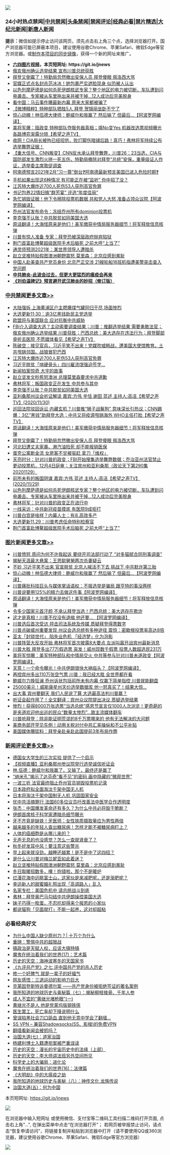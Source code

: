 ![](https://raw.githubusercontent.com/fqnews/bnews/master/64photo/fqnews-qr.jpg)

<div id="tt">
<h3>24小时热点禁闻|<a href="#%E4%B8%AD%E5%85%B1%E7%A6%81%E9%97%BB%E6%9B%B4%E5%A4%9A%E6%96%87%E7%AB%A0">中共禁闻</a>|<a href="#%E5%9B%BE%E7%89%87%E6%96%B0%E9%97%BB%E6%9B%B4%E5%A4%9A%E6%96%87%E7%AB%A0">头条禁闻</a>|<a href="#%E6%96%B0%E9%97%BB%E8%AF%84%E8%AE%BA%E6%9B%B4%E5%A4%9A%E6%96%87%E7%AB%A0">禁闻评论|<a href="#%E5%BF%85%E7%9C%8B%E7%BB%8F%E5%85%B8%E5%A5%BD%E6%96%87">经典必看|<a href="/video.md#%E7%A6%81%E7%89%87%E7%B2%BE%E9%80%89">禁片精选</a>|<a href="https://github.com/fqnews/djy/blob/master/gb/nf1351518.md#1">大纪元新闻</a>|<a href="https://github.com/fqnews/ntdtv/blob/master/gb/prog204.md#1">新唐人新闻</a></h3>
<div><b>提示：</b>微信如提示停止访问该网页，须先点击右上角三个点，选择浏览器打开。国产浏览器可能已屏蔽本项目，建议使用谷歌Chrome、苹果Safari、微软Edge等官方浏览器。或<a href="https://github.com/fqnews/bnews/blob/master/%E5%88%B6%E4%BD%9Cgit%E7%A6%81%E9%97%BB%E9%95%9C%E5%83%8F.md">制作本项目的同步镜像</a>，获得一个新的网址来推广。</div>
<ul>
<li><b><a href="http://d1.bdrive.tk/64.mp4" target="_blank">六四图片视频</a>，本页短网址: https://git.io/jnews</b></li>
<li><a href="/comments/20201130/1439302.md">俄亥俄州确认选举结果 宣布川普总统获胜</a></li>
<li><a href="/cbnews/20201130/1439437.md">拜登又倒霉了！特勤局忽然撤出安保人员 拜登傻眼 佩洛西大骂</a></li>
<li><a href="/yule/20201130/1439269.md">官媒正式点名封杀范冰冰！她包裹严实遮脸现身 似恐被人认出</a></li>
<li><a href="/comments/20201130/1439252.md">以色列摩萨德是如何杀死伊朗核武专家？整个地区的电力被切断，车队遭到闪电袭击、专家被从车里拖出来并被干掉…12人成功后完美脱身</a></li>
<li><a href="/finance/20201130/1439488.md">看中国：马云事件曝最新内幕 原来大家都被骗了</a></li>
<li><a href="/comments/20201130/1439469.md">【微博精粹】特种部队牺牲5人 拜登 贺锦丽坐卧不宁了</a></li>
<li><a href="/topimagenews/20201130/1439556.md">惊心动魄！林伍德大律师：鲍威尔和我赢了 然后输了 但最后...【阿波罗网编译】</a></li>
<li><a href="/cbnews/20201130/1439298.md">美将军爆：阻政变 特种部队夺服务器真相；填No变Yes 机器改选票视频曝光 各路博弈渐露分晓【希望之声TV】</a></li>
<li><a href="/bannedvideo/20201130/1439653.md">收网！CIA局长被拘已经招供，败灯脚伤暗铺后路！真巧！弗林将军持续公布选举舞弊证据！</a></li>
<li><a href="/bannedvideo/20201130/1439289.md">【重大信号、CNN叛变】CNN反水承认拜登舞弊，川普26：23当选，CIA与国防部发生激烈火拼一死五伤，特勤局撤除对拜登“总统”安保，重量级证人作证，选举委主席敦促调查</a></li>
<li><a href="/bannedvideo/20201130/1439348.md">阿南德预言2021年2月“习一尊”倒台❓阿南德最新预言美国已进入危险时期❓</a></li>
<li><a href="/lifebaike/20201130/1439535.md">手机如果出现这6种情况 有可能正在被“监听” 你中招了没？</a></li>
<li><a href="/cbnews/20201130/1439584.md">江苏特大爆炸近700人死伤53人获刑高官免罪</a></li>
<li><a href="/cnnews/20201130/1439593.md">书记包养22情妇搞“群芳宴” 评选“年度佳丽”</a></li>
<li><a href="/cnnews/20201130/1439498.md">急忙销毁证据！他下令擦除投票机数据 共和党人大怒 准备占领众议院【阿波罗网编译】</a></li>
<li><a href="/cbnews/20201130/1439303.md">乔州法官发布命令：冻结乔州所有dominion投票机</a></li>
<li><a href="/cbnews/20201130/1439513.md">李克强不认账？中共脱贫如同美国大选</a></li>
<li><a href="/comments/20201130/1439481.md">原话翻译！大海怪原来是他们！美军缴获中情局服务器细节！将军释放信息核弹</a></li>
<li><a href="/cnnews/20201130/1439592.md">川普有惊人准备 专家：拜登恐被深层政府抛弃陷狱</a></li>
<li><a href="/cbnews/20201130/1439305.md">荆门首富赴博鳌超级医院手术后脑死 之前大呼“上当了”</a></li>
<li><a href="/comments/20201130/1439379.md">通灵师预测2021年：某世界领导人遭暗杀</a></li>
<li><a href="/comments/20201130/1439542.md">赵立坚推特贴假图澳洲朝野震怒 莫里森：北京应感到羞耻</a></li>
<li><a href="/headline/20201130/1439554.md">中国人赴美查共产党员身份 北京严正交涉 21艘轮船16班机指遭美警突击查入党问题</a></li>
<li><b><a href="/comments/20200211/1275071.md" target="_blank">中共肺炎-此波会过去，但更大更猛烈的瘟疫会再来</a></b></li>
<li><b><a href="/comments/20200207/1272816.md" target="_blank">《刘伯温碑记》预言避开武汉肺炎的妙招（修订版）</a></b></li>
</ul>
</div>

<div class="catlist">
<h3><a href="/cbnews/" target="_blank">中共禁闻</a><span><a href="/cbnews/" target="_blank" rel="nofollow">更多文章>></a></span></h3>
<ul>
<li><a href="/cbnews/20201201/1439734.md" target="_blank">大陆强拆 上海黄浦区户主燃爆煤气罐同归于尽 场面惨烈</a></li>
<li><a href="/cbnews/20201130/1439688.md" target="_blank">大选更新11·30：逾3亿黑钱助民主党选举</a></li>
<li><a href="/cbnews/20201130/1439658.md" target="_blank">欧盟将与美国联合 应对抗衡中共威胁</a></li>
<li><a href="/cbnews/20201130/1439644.md" target="_blank">FBI介入调查大选？主动索要调查结果；川普：推翻选举结果 需要勇敢法官；俄亥俄州确认选举结果 川普获胜；巴西总统：美大选存在违法行为；拜登脚部骨折去医院 不愿媒体看见【希望之声TV】</a></li>
<li><a href="/cbnews/20201130/1439643.md" target="_blank">陈破空：接见官兵，习近平笑不出来！党媒吹嘘韩战，遭美国大使馆教育。土共甩锅邻国。战狼冒犯巴西</a></li>
<li><a href="/cbnews/20201130/1439584.md" target="_blank">江苏特大爆炸近700人死伤53人获刑高官免罪</a></li>
<li><a href="/cbnews/20201130/1439574.md" target="_blank">习近平脱贫「啃硬骨头」四川雇流氓强迫签字…</a></li>
<li><a href="/cbnews/20201130/1439569.md" target="_blank">新闻拍案惊奇 大宇的故事</a></li>
<li><a href="/cbnews/20201130/1439567.md" target="_blank">赵立坚发文秒惹怒澳洲 总理莫里森要求中共道歉</a></li>
<li><a href="/cbnews/20201130/1439566.md" target="_blank">弗林将军：叛国政变正在发生 中共参与其中</a></li>
<li><a href="/cbnews/20201130/1439513.md" target="_blank">李克强不认账？中共脱贫如同美国大选</a></li>
<li><a href="/cbnews/20201130/1439499.md" target="_blank">亚利桑那州议会听证解读 嘉宾:方伟 辛恬 谢田 蓝述 主持人:高洁【希望之声TV】(2020/11/30)</a></li>
<li><a href="/cbnews/20201130/1439494.md" target="_blank">巡回法院驳回诉讼  内藏玄机？川普推“狮子战鬣狗” 意味深长引热议；CNN踢爆：3亿“黑钱”助拜登大选；中共又将疫源甩锅海外 WHO主任打脸【希望之声TV】</a></li>
<li><a href="/comments/20201130/1439481.md" target="_blank">原话翻译！大海怪原来是他们！美军缴获中情局服务器细节！将军释放信息核弹</a></li>
<li><a href="/cbnews/20201130/1439437.md" target="_blank">拜登又倒霉了！特勤局忽然撤出安保人员 拜登傻眼 佩洛西大骂</a></li>
<li><a href="/cbnews/20201130/1439408.md" target="_blank">河北妇遭丈夫家暴、淋汽油险死 却不能报销医保</a></li>
<li><a href="/cbnews/20201130/1439363.md" target="_blank">蛋壳公寓断金流 女房客不甘被驱赶 拿刀「维权」</a></li>
<li><a href="/cbnews/20201130/1439361.md" target="_blank">天亮时分：针对川普的政变；FBI开始搜集选举舞弊数据；乔治亚州法官禁止更动投票机，12月4日庭审；关注宾州和亚利桑那（政论天下第290集 20201129）</a></li>
<li><a href="/cbnews/20201130/1439359.md" target="_blank">前所未有的叛国阴谋 嘉宾:方伟 蓝述 主持人:高洁【希望之声TV】(2020/11/29)</a></li>
<li><a href="/comments/20201130/1439252.md" target="_blank">以色列摩萨德是如何杀死伊朗核武专家？整个地区的电力被切断，车队遭到闪电袭击、专家被从车里拖出来并被干掉…12人成功后完美脱身</a></li>
<li><a href="/cbnews/20201130/1439286.md" target="_blank">弗林将军：针对川普的政变正在进行中</a></li>
<li><a href="/cbnews/20201130/1439329.md" target="_blank">一线采访：中共新冠疫苗摸底 有医院9成拒打</a></li>
<li><a href="/cbnews/20201130/1439318.md" target="_blank">川普白宫是啥样？内幕人士：有礼高效多产</a></li>
<li><a href="/cbnews/20201130/1439309.md" target="_blank">大选更新11.29：川普考虑任命特别检察官</a></li>
<li><a href="/cbnews/20201130/1439305.md" target="_blank">荆门首富赴博鳌超级医院手术后脑死 之前大呼“上当了”</a></li>

</ul>
</div>
<div class="catlist">
<h3><a href="/topimagenews/" target="_blank">图片新闻</a><span><a href="/topimagenews/" target="_blank" rel="nofollow">更多文章>></a></span></h3>
<ul>
<li><a href="/topimagenews/20201201/1439743.md" target="_blank">川普愤怒 质问为何不许我起诉 要绕开司法部行动了 “对多猫腻合同刑事调查”</a></li>
<li><a href="/topimagenews/20201201/1439730.md" target="_blank">揭秘天涯最大悬案：王思聪舅舅两次杀妻疑云</a></li>
<li><a href="/topimagenews/20201130/1439615.md" target="_blank">不妙 习近平笑不出来 官宣脱贫 北京人喊活不下去 挑战下 中共默许第三胎</a></li>
<li><a href="/topimagenews/20201130/1439556.md" target="_blank">惊心动魄！林伍德大律师：鲍威尔和我赢了 然后输了 但最后&#8230;【阿波罗网编译】</a></li>
<li><a href="/topimagenews/20201130/1439512.md" target="_blank">川普痛批科技巨头与媒体掌话语权：不报选举是骗局 跟亨特的事没两样</a></li>
<li><a href="/topimagenews/20201130/1439486.md" target="_blank">川普说要用125%的精力去做这件事【阿波罗网编译】</a></li>
<li><a href="/comments/20201130/1439481.md" target="_blank">原话翻译！大海怪原来是他们！美军缴获中情局服务器细节！将军释放信息核弹</a></li>
<li><a href="/topimagenews/20201130/1439454.md" target="_blank">令多少国家元首汗颜 不承认拜登当选！巴西总统：美大选存在欺诈</a></li>
<li><a href="/topimagenews/20201130/1439362.md" target="_blank">这才是真相！川普不仅没有退缩 他还要… 【阿波罗网编译】</a></li>
<li><a href="/topimagenews/20201130/1439300.md" target="_blank">川普选后首次受访 抨击司法系统及传媒 质疑拜登得票数字</a></li>
<li><a href="/topimagenews/20201130/1439290.md" target="_blank">川普点破威州重要发现 州议会选总统有多种途径 震惊：密歇根投票率高达8倍</a></li>
<li><a href="/topimagenews/20201130/1439271.md" target="_blank">亚太「封锁世代」 陷失业危机 「经济梦」化为泡影</a></li>
<li><a href="/topimagenews/20201130/1439243.md" target="_blank">川普阵营大反攻开始 弗林将军首次披露8大要点 左派叫嚣开战宾州最新消息</a></li>
<li><a href="/topimagenews/20201129/1439209.md" target="_blank">川普大胜 拜登多出77万假选票 突发！威州现数千假票 投票人数超选民231万</a></li>
<li><a href="/topimagenews/20201129/1439098.md" target="_blank">美将军惊曝：美军特种部队和中情局交火 中共等参与针对川普未遂政变【阿波罗网编译】</a></li>
<li><a href="/topimagenews/20201129/1439062.md" target="_blank">天意！一个命令曝光！中共伊朗很快大祸临头？【阿波罗网编译】</a></li>
<li><a href="/topimagenews/20201129/1438889.md" target="_blank">再控宾州多出110万张空气票 川普：我已经大胜 全世界都在看</a></li>
<li><a href="/topimagenews/20201129/1438851.md" target="_blank">鲍威尔力挽狂澜 乔州诉状包括前所未有内幕 仅赢下简单指控 川普就能翻盘</a></li>
<li><a href="/topimagenews/20201128/1438779.md" target="_blank">25000美元！威斯康星州天价选举数据库 他一怒真买了！结果大惊…</a></li>
<li><a href="/topimagenews/20201128/1438742.md" target="_blank">出大事 宾州要翻天 我们人民说了算 大选最高法判川普赢？</a></li>
<li><a href="/topimagenews/20201128/1438585.md" target="_blank">听证会起作用了！全文翻译：宾州众议院提出决议 质疑选举结果</a></li>
<li><a href="/comments/20201128/1438507.md" target="_blank">惨烈！获得8000万张选票“当选总统”感恩节宣言仅1000人次浏览！更奇葩的是夹道欢迎他出巡的民众“数量太惨烈”…致主流媒体翻车</a></li>
<li><a href="/topimagenews/20201128/1438467.md" target="_blank">川普呛拜登：除非能证明荒谬的8千万票哪来的 他有无法解决的大问题</a></li>
<li><a href="/topimagenews/20201128/1438318.md" target="_blank">美商务部开罕见先例！动用关税对付中共汇率操纵和不公平补贴</a></li>
<li><a href="/topimagenews/20201128/1438282.md" target="_blank">美国媒体曝猛料：拜登亲赴亲赴此国提前3年布局作弊</a></li>

</ul>
</div>
<div class="catlist">
<h3><a href="/comments/" target="_blank">新闻评论</a><span><a href="/comments/" target="_blank" rel="nofollow">更多文章>></a></span></h3>
<ul>
<li><a href="/comments/20201201/1439748.md" target="_blank">德国女大学生的三次实验 提供了一个启示</a></li>
<li><a href="/comments/20201201/1439735.md" target="_blank">【视频直播】亚利桑那州参议院举行选举诚信听证会</a></li>
<li><a href="/comments/20201130/1439717.md" target="_blank">林.伍德：鲍威尔和我赢了，又输了，最终还是赢了</a></li>
<li><a href="/comments/20201130/1439716.md" target="_blank">“纳米孔”揭示了达芬奇“看不见”的密码 画中隐藏的“微观世界”</a></li>
<li><a href="/comments/20201130/1439686.md" target="_blank">一波三折 法官最终阻止乔州官员销毁投票机记录</a></li>
<li><a href="/comments/20201130/1439627.md" target="_blank">日本政府拟全面淘汰千架中国无人机</a></li>
<li><a href="/comments/20201130/1439624.md" target="_blank">日本将淘汰千架中国制无人机 巩固国家安全</a></li>
<li><a href="/comments/20201130/1439623.md" target="_blank">忧中共活摘罪行 法国60多位议员吁改善法中医学合作透明度</a></li>
<li><a href="/comments/20201130/1439620.md" target="_blank">张杰：中国爆发革命还有多久？为什么中共必将毁于脆断？</a></li>
<li><a href="/comments/20201130/1439599.md" target="_blank">伊朗首席核子科学家遭暗杀细节曝光</a></li>
<li><a href="/comments/20201130/1439598.md" target="_blank">牙不齐竟是缺铁！牙医师：女性铁质摄取量应为男性两倍</a></li>
<li><a href="/comments/20201130/1439597.md" target="_blank">越来越多的年轻人查出糖尿病！怎样才能不被糖尿病盯上？</a></li>
<li><a href="/comments/20201130/1439578.md" target="_blank">人体的癌细胞是从哪儿来的？</a></li>
<li><a href="/comments/20201130/1439577.md" target="_blank">无声无息的也没感觉？怎么一查就肾衰了？</a></li>
<li><a href="/comments/20201130/1439576.md" target="_blank">秋冬好发耳中风！要注意这些警兆</a></li>
<li><a href="/comments/20201130/1439575.md" target="_blank">早上起来就没劲，越睡还越累！是不是中了这四招？</a></li>
<li><a href="/comments/20201130/1439553.md" target="_blank">是什么让川普对梅兰妮亚如此着迷？</a></li>
<li><a href="/comments/20201130/1439542.md" target="_blank">赵立坚推特贴假图澳洲朝野震怒 莫里森：北京应感到羞耻</a></li>
<li><a href="/comments/20201130/1439541.md" target="_blank">冬日取暖招数多，噢！抱错啦，那个不是暖炉</a></li>
<li><a href="/comments/20201130/1439540.md" target="_blank">烂漫花海中远眺富士山，这家伙是来减肥呢，还是渐肥呢？</a></li>
<li><a href="/comments/20201130/1439539.md" target="_blank">幸运新人的甜蜜婚礼照出现「高调路人」乱入</a></li>
<li><a href="/comments/20201130/1439532.md" target="_blank">名家专栏：美国危机中 请总统战斗到底</a></li>
<li><a href="/comments/20201130/1439525.md" target="_blank">弗林：拜登奥巴马勾结中共伊朗操控美国大选</a></li>
<li><a href="/comments/20201130/1439524.md" target="_blank">妹子巧得一枚蛋，不忍吃却得来个报恩的小家伙</a></li>
<li><a href="/comments/20201130/1439523.md" target="_blank">都说猫狗「见面就打」不能一起养，这对却超粘</a></li>

</ul>
</div>

<div class="catlist">
<h3>必看经典好文</h3>
<ul>
<li><a href="/ssgc/20200715/1360940.md" target="_blank">为什么中国人缺少原创力？| 十万个为什么</a></li>
<li><a href="/comments/20200717/1362287.md" target="_blank">重磅：警惕中共的超限战</a></li>
<li><a href="/comments/20200814/1379994.md" target="_blank">搞政治是天赋人权，应该大搞特搞</a></li>
<li><a href="/topimagenews/20180620/960677.md" target="_blank">魔鬼在统治着我们的世界(17)：艺术篇</a></li>
<li><a href="/tculture/xiulian/20170318/732480.md" target="_blank">历史的天空：海神波塞冬的天国家书</a></li>
<li><a href="/bookonline/20131116/201048.md" target="_blank">《九评共产党》之七 评中国共产党的杀人历史</a></li>
<li><a href="/funmedia/20200713/1359909.md" target="_blank">修一个好脾气 就是一辈子的好福气</a></li>
<li><a href="/cbnews/20200126/1265515.md" target="_blank">网友感悟：三退运动的影响力巨大</a></li>
<li><a href="/comments/20201010/1411225.md" target="_blank">克莱因登斯特诉曼德尔案 ——共产党身份被拒绝签证的著名案例</a></li>
<li><a href="/topimagenews/20171210/868397.md" target="_blank">我所知道的地球历史与奥秘篇（七）：揭秘柳枝接骨、千年人参</a></li>
<li><a href="/lifebaike/20200527/1334909.md" target="_blank">成人不宜的“黄继光堵枪眼”(一)</a></li>
<li><a href="/lifebaike/20190522/1131765.md" target="_blank">黄继光不是人 他是党莱坞版钢铁侠</a></li>
<li><a href="/sohnews/20150904/445868.md" target="_blank">医生罢工，死亡率却下降说明什么</a></li>
<li><a href="/topimagenews/20200928/1404412.md" target="_blank">曾误陷黑社会刀口舔血 直到他无意中学会了翻墙&#8230;</a></li>
<li><a href="/comments/20191231/1250654.md" target="_blank">SS VPN &#8211; 兼容Shadowsocks(SS、影梭)的免费VPN</a></li>
<li><a href="/fanqiang/20200616/1345793.md" target="_blank">翻墙看新闻会被抓吗？</a></li>
<li><a href="/cbnews/20190424/913985.md" target="_blank">治国大道(七)：道家治国</a></li>
<li><a href="/comments/20201010/1411232.md" target="_blank">杨建利博士入籍遭拒案被严重误读</a></li>
<li><a href="/tculture/20121025/73065.md" target="_blank">历史的天空：漫长的宇宙历史中的法缘（上部）</a></li>
<li><a href="/tculture/20121025/73064.md" target="_blank">历史的天空：李大师讲法班另外空间所见</a></li>
<li><a href="/comments/20200605/783246.md" target="_blank">科学史上的大骗局：进化论</a></li>
<li><a href="/topimagenews/20180615/958090.md" target="_blank">魔鬼在统治着我们的世界(16)：法律篇</a></li>
<li><a href="/comments/20200203/1269785.md" target="_blank">《大明劫》中的大瘟疫之劫</a></li>
<li><a href="/topimagenews/20180225/905380.md" target="_blank">我所知道的地球历史与奥秘（八）：神传文化 龙族传说</a></li>
<li><a href="/cbnews/20180311/913065.md" target="_blank">治国大道(五)：何为中国</a></li>

</ul>
</div>

本页短网址: https://git.io/jnews

![](https://raw.githubusercontent.com/fqnews/bnews/master/64photo/fqnews-qr.jpg)

在浏览器中输入短网址 或使用微信、支付宝等二维码工具扫描二维码打开页面, 点击右上角"...", 在弹出菜单中点击“在浏览器打开”； 若网页被举报禁止访问，请点击“恢复申请访问”，将链接复制并粘贴到浏览器中打开（请不要使用QQ或360浏览器，建议使用谷歌Chrome、苹果Safari、微软Edge等官方浏览器）

![](https://raw.githubusercontent.com/fqnews/bnews/master/64photo/wx.jpg)